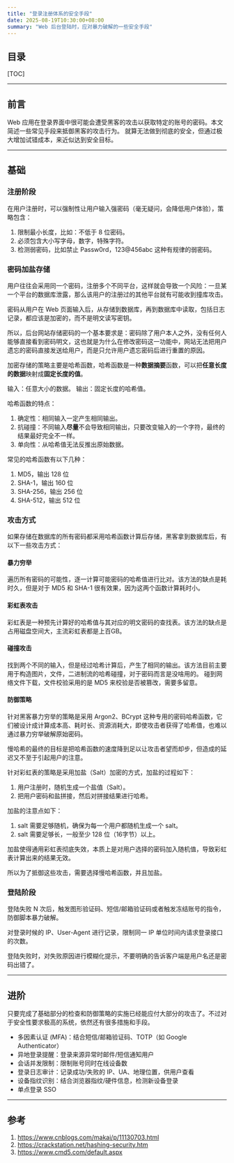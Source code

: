 ```yaml
---
title: "登录注册体系的安全手段"
date: 2025-08-19T10:30:00+08:00
summary: "Web 后台登陆时，应对暴力破解的一些安全手段"
---
```


## 目录

[TOC]

---

## 前言

Web 应用在登录界面中很可能会遭受黑客的攻击以获取特定的账号的密码。本文简述一些常见手段来抵御黑客的攻击行为。
就算无法做到彻底的安全，但通过极大增加试错成本，来近似达到安全目标。

---

## 基础

### 注册阶段

在用户注册时，可以强制性让用户输入强密码（毫无疑问，会降低用户体验），策略包含：

1. 限制最小长度，比如：不低于 8 位密码。
2. 必须包含大小写字母，数字，特殊字符。
3. 检测弱密码，比如禁止 Passw0rd，123@456abc 这种有规律的弱密码。

### 密码加盐存储

用户往往会采用同一个密码，注册多个不同平台，这样就会导致一个风险：一旦某一个平台的数据库泄露，那么该用户的注册过的其他平台就有可能收到撞库攻击。

密码从用户在 Web 页面输入后，从存储到数据库，再到数据库中读取，包括日志记录，都应该是加密的，而不是明文读写密钥。

所以，后台网站存储密码的一个基本要求是：密码除了用户本人之外，没有任何人能够直接看到密码明文，这也就是为什么在修改密码这一功能中，网站无法把用户遗忘的密码直接发送给用户，而是只允许用户遗忘密码后进行重置的原因。

加密存储的策略主要是哈希函数，哈希函数是一种**数据摘要**函数，可以把**任意长度的数据**映射成**固定长度的值**。

输入：任意大小的数据。
输出：固定长度的哈希值。

哈希函数的特点：
1. 确定性：相同输入一定产生相同输出。
2. 抗碰撞：不同输入**尽量**不会导致相同输出，只要改变输入的一个字符，最终的结果最好完全不一样。
3. 单向性：从哈希值无法反推出原始数据。

常见的哈希函数有以下几种：
1. MD5，输出 128 位
2. SHA-1，输出 160 位
3. SHA-256，输出 256 位
4. SHA-512，输出 512 位

### 攻击方式

如果存储在数据库的所有密码都采用哈希函数计算后存储，黑客拿到数据库后，有以下一些攻击方式：

#### 暴力穷举
遍历所有密码的可能性，逐一计算可能密码的哈希值进行比对。该方法的缺点是耗时久，但是对于 MD5 和 SHA-1 很有效果，因为这两个函数计算耗时小。

#### 彩虹表攻击
彩虹表是一种预先计算好的哈希值与其对应的明文密码的查找表。该方法的缺点是占用磁盘空间大，主流彩虹表都是上百GB。

#### 碰撞攻击
找到两个不同的输入，但是经过哈希计算后，产生了相同的输出。该方法目前主要用于构造图片，文件，二进制流的哈希碰撞，对于密码而言是没啥用的。
碰到网络文件下载，文件校验采用的是 MD5 来校验是否被篡改，需要多留意。

#### 防御策略

针对黑客暴力穷举的策略是采用 Argon2、BCrypt 这种专用的密码哈希函数，它们被设计成计算成本高、耗时长、资源消耗大，即使攻击者获得了哈希值，也难以通过暴力穷举破解原始密码。

慢哈希的最终的目标是把哈希函数的速度降到足以让攻击者望而却步，但造成的延迟又不至于引起用户的注意。

针对彩虹表的策略是采用加盐（Salt）加密的方式，加盐的过程如下：

1. 用户注册时，随机生成一个盐值（Salt）。
2. 把用户密码和盐拼接，然后对拼接结果进行哈希。

加盐的注意点如下：

1. salt 需要足够随机，确保为每一个用户都随机生成一个 salt。
2. salt 需要足够长，一般至少 128 位（16字节）以上。

加盐使得通用彩虹表彻底失效，本质上是对用户选择的密码加入随机值，导致彩虹表计算出来的结果无效。

所以为了抵御这些攻击，需要选择慢哈希函数，并且加盐。


### 登陆阶段

登陆失败 N 次后，触发图形验证码、短信/邮箱验证码或者触发冻结账号的指令，防御脚本暴力破解。

对登录时候的 IP、User-Agent 进行记录，限制同一 IP 单位时间内请求登录接口的次数。

登陆失败时，对失败原因进行模糊化提示，不要明确的告诉客户端是用户名还是密码出错了。

---

## 进阶

只要完成了基础部分的检查和防御策略的实施已经能应付大部分的攻击了。不过对于安全性要求极高的系统，依然还有很多措施和手段。

- 多因素认证 (MFA)：结合短信/邮箱验证码、TOTP（如 Google Authenticator）
- 异地登录提醒：登录来源异常时邮件/短信通知用户
- 会话并发限制：限制账号同时在线设备数
- 登录日志审计：记录成功/失败的 IP、UA、地理位置，供用户查看
- 设备指纹识别：结合浏览器指纹/硬件信息，检测新设备登录
- 单点登录 SSO

---

## 参考

1. https://www.cnblogs.com/makai/p/11130703.html
2. https://crackstation.net/hashing-security.htm
3. https://www.cmd5.com/default.aspx